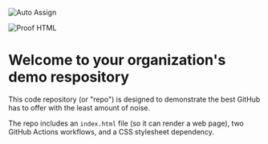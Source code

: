 ![Auto Assign](https://github.com/TestMDCA/demo-repository/actions/workflows/auto-assign.yml/badge.svg)

![Proof HTML](https://github.com/TestMDCA/demo-repository/actions/workflows/proof-html.yml/badge.svg)

# Welcome to your organization's demo respository
This code repository (or "repo") is designed to demonstrate the best GitHub has to offer with the least amount of noise.

The repo includes an `index.html` file (so it can render a web page), two GitHub Actions workflows, and a CSS stylesheet dependency.
